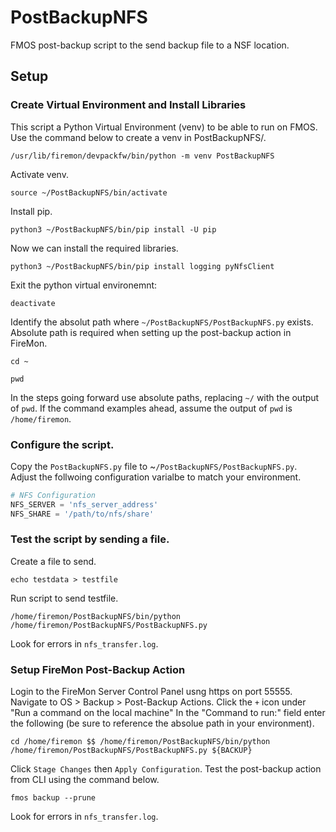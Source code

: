 # PostBackupNFS
FMOS post-backup script to the send backup file to a NSF location. 

## Setup
### Create Virtual Environment and Install Libraries
This script a Python Virtual Environment (venv) to be able to run on FMOS.
Use the command below to create a venv in PostBackupNFS/.
```console
/usr/lib/firemon/devpackfw/bin/python -m venv PostBackupNFS
```
Activate venv.
```console
source ~/PostBackupNFS/bin/activate
```
Install pip.
```console
python3 ~/PostBackupNFS/bin/pip install -U pip
```
Now we can install the required libraries.
```console
python3 ~/PostBackupNFS/bin/pip install logging pyNfsClient 
```
Exit the python virtual environemnt:
```console
deactivate
```
Identify the absolut path where `~/PostBackupNFS/PostBackupNFS.py` exists. Absolute path is required when setting up the post-backup action in FireMon.
```console
cd ~
```
```console
pwd
```
In the steps going forward use absolute paths, replacing `~/` with the output of `pwd`. If the command examples ahead, assume the output of `pwd` is `/home/firemon`.
### Configure the script.
Copy the `PostBackupNFS.py` file to ~`/PostBackupNFS/PostBackupNFS.py`.
Adjust the follwoing configuration varialbe to match your environment.
```python
# NFS Configuration
NFS_SERVER = 'nfs_server_address'
NFS_SHARE = '/path/to/nfs/share'
```
### Test the script by sending a file.
Create a file to send.
```consle
echo testdata > testfile
```
Run script to send testfile.
```console
/home/firemon/PostBackupNFS/bin/python /home/firemon/PostBackupNFS/PostBackupNFS.py
```
Look for errors in `nfs_transfer.log`.
### Setup FireMon Post-Backup Action
Login to the FireMon Server Control Panel usng https on port 55555.
Navigate to OS > Backup > Post-Backup Actions.
Click the `+` icon under "Run a command on the local machine"
In the "Command to run:" field enter the following (be sure to reference the absolue path in your environment).
```console
cd /home/firemon $$ /home/firemon/PostBackupNFS/bin/python /home/firemon/PostBackupNFS/PostBackupNFS.py ${BACKUP}
```
Click `Stage Changes` then `Apply Configuration`.
Test the post-backup action from CLI using the command below.
```console
fmos backup --prune
```
Look for errors in `nfs_transfer.log`.
